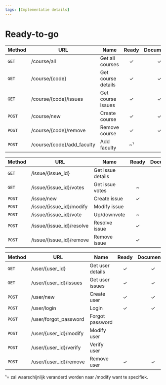 ```yaml
---
tags: [Implementatie details]
---
```


# Ready-to-go

<!-- title: Course api-calls -->

| Method   | URL                        | Name              | Ready | Documented |
| -------- | -------------------------- | ----------------- | :---: | :-: |
| `GET`    | /course/all                | Get all courses   |   ✓   |  ✓  |
| `GET`    | /course/{code} | Get course details |   ✓   |   ✓  |
| `GET`    | /course/{code}/issues | Get course issues |   ✓   |  ✓  |
| `POST`   | /course/new                | Create course        |   ✓   |  ✓  |
| `POST`   | /course/{code}/remove | Remove course     |   ✓   |  ✓   |
| `POST`   | /course/{code}/add_faculty | Add faculty     |   ~¹   |     |


<!-- title: Issue api-calls -->

| Method   | URL                       | Name              | Ready | Documented |
| -------- | ------------------------- | ----------------- | :---: | :-: |
| `GET`    | /issue/{issue_id}         | Get issue details |       |     |
| `GET`    | /issue/{issue_id}/votes   | Get issue votes   |   ~   |     |
| `POST`   | /issue/new                | Create issue      |   ✓   |     |
| `POST`   | /issue/{issue_id}/modify  | Modify issue      |       |     |
| `POST`   | /issue/{issue_id}/vote    | Up/downvote       |   ~   |     |
| `POST`   | /issue/{issue_id}/resolve | Resolve issue     |   ✓   |     |
| `POST`   | /issue/{issue_id}/remove  | Remove issue      |   ✓   |     |

<!-- title: User api-calls -->

| Method   | URL                    | Name             | Ready | Documented |
| -------- | ---------------------- | ---------------- | :---: | :-: |
| `GET`    | /user/{user_id}        | Get user details |   ✓   |  ✓  |
| `GET`    | /user/{user_id}/issues | Get user issues  |   ✓   |  ✓  |
| `POST`   | /user/new              | Create user      |   ✓   |  ✓  |
| `POST`   | /user/login            | Login            |   ✓   |  ✓  |
| `POST`   | /user/forgot_password  | Forgot password  |       |     |
| `POST`   | /user/{user_id}/modify | Modify user      |       |     |
| `POST`   | /user/{user_id}/verify | Verify user      |       |     |
| `POST`   | /user/{user_id}/remove | Remove user      |   ✓   |  ✓  |

¹= zal waarschijnlijk veranderd worden naar /modify want te specifiek.